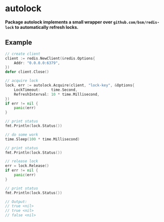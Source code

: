 # autolock

**Package autolock implements a small wrapper over `github.com/bsm/redis-lock` to automatically refresh locks.**

## Example

```go
// create client
client := redis.NewClient(&redis.Options{
    Addr: "0.0.0.0:6379",
})
defer client.Close()

// acquire lock
lock, err := autolock.Acquire(client, "lock-key", &Options{
    LockTimeout:     time.Second,
    RefreshInterval: 10 * time.Millisecond,
})
if err != nil {
    panic(err)
}

// print status
fmt.Println(lock.Status())

// do some work
time.Sleep(100 * time.Millisecond)

// print status
fmt.Println(lock.Status())

// release lock
err = lock.Release()
if err != nil {
    panic(err)
}

// print status
fmt.Println(lock.Status())

// Output:
// true <nil>
// true <nil>
// false <nil>
```
